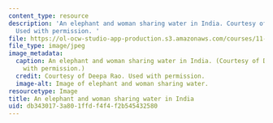 ```yaml
---
content_type: resource
description: 'An elephant and woman sharing water in India. Courtesy of Deepa Rao.
  Used with permission. '
file: https://ol-ocw-studio-app-production.s3.amazonaws.com/courses/11-s196-global-freshwater-crisis-spring-2011/db3430173a801ffdf4f4f2b545432580_11-s196s11.jpg
file_type: image/jpeg
image_metadata:
  caption: An elephant and woman sharing water in India. (Courtesy of Deepa Rao. Used
    with permission.)
  credit: Courtesy of Deepa Rao. Used with permission.
  image-alt: Image of elephant and woman sharing water.
resourcetype: Image
title: An elephant and woman sharing water in India
uid: db343017-3a80-1ffd-f4f4-f2b545432580
---
```

